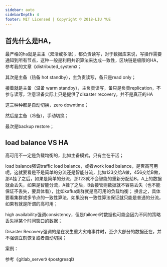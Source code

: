 ```yaml
---
sidebar: auto
sidebarDepth: 4
footer: MIT Licensed | Copyright © 2018-LIU YUE
---
```


## 首先什么是HA，

最严格的ha就是主主（双活或多活），都负责读写，对于数据库来说，写操作需要通知到所有节点，这种一般是利用共识算法来达成一致性，区块链是极限的HA，参考我的文章《distributed_system》；

其次是主备（热备 hot standby），主负责读写，备只是read only；

接着就是主备（温备 warm standby），主负责读写，备只是负责replication，不参与读写，注意温备实际上只是提供了disaster recovery，并不是真正的HA

这三种种都是自动切换，zero downtime；

然后是主备（冷备），手动切换；

最次是backup restore；



## load balance VS HA

高可用不一定是负载均衡的，比如主备模式，只有主在干活；

load balance强调traffic load balance，或者work load balance，是否高可用呢，这就要看是不是简单的分流还是智能分流，比如123交给A做，456交给B做，那A挂了之后，如果是简单的分流，那123就不会智能的重新分配给B，A上的数据就会丢失，如果是智能分流，A挂了之后，B会接管则数据就不容易丢失（也不能保证不丢失，要具体看），比如kafka集群就是高可用的负载均衡；
换言之，具体要看集群或多节点的一致性算法，如果没有一致性算法保证就只能是普通的分流，如果有就是所谓的高可用；

high availability强调consistency，但是failover时数据也可能会因为不同的策略丢失掉某个时间窗口的数据；

Disaster Recovery强调的是在发生重大灾难事件时，至少大部分的数据还在，并不强调立刻恢复或者自动切换；


案例：

参考《gitlab_server》 《postgresql》

<disqus/>